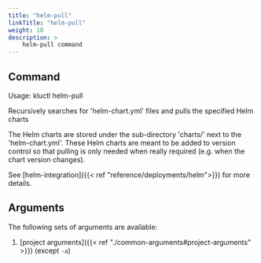 ```yaml
---
title: "helm-pull"
linkTitle: "helm-pull"
weight: 10
description: >
    helm-pull command
---
```


## Command
<!-- BEGIN SECTION "helm-pull" "Usage" false -->
Usage: kluctl helm-pull

Recursively searches for 'helm-chart.yml' files and pulls the specified Helm charts

The Helm charts are stored under the sub-directory 'charts/<chart-name>' next to the 'helm-chart.yml'. These Helm charts
are meant to be added to version control so that pulling is only needed when really required (e.g. when the chart
version changes).

<!-- END SECTION -->

See [helm-integration]({{< ref "reference/deployments/helm">}}) for more details.

## Arguments
The following sets of arguments are available:
1. [project arguments]({{< ref "./common-arguments#project-arguments" >}}) (except `-a`)
